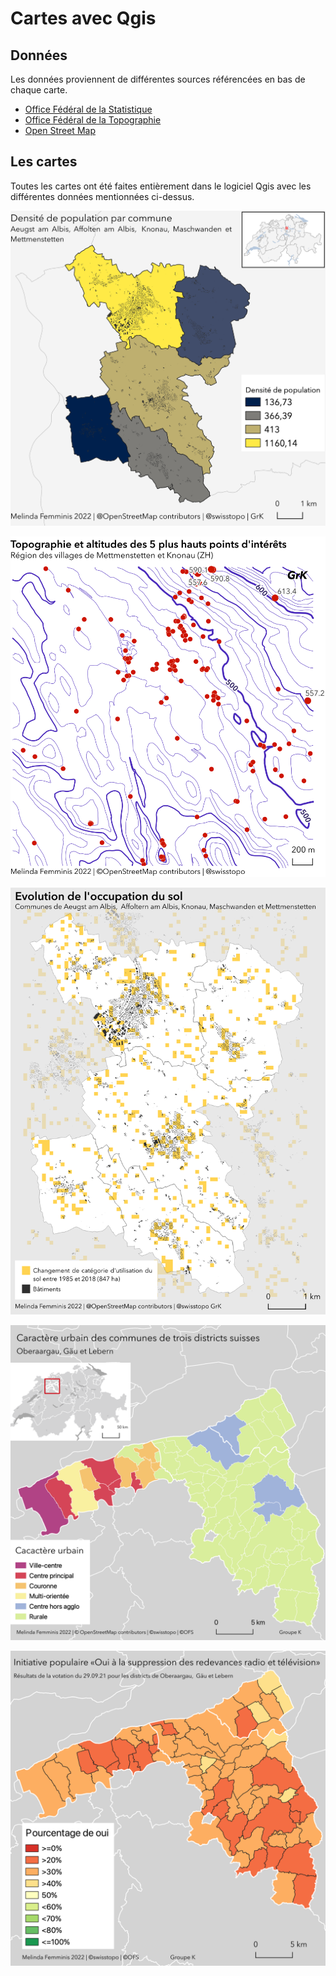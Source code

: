 # Cartes avec Qgis 

## Données

Les données proviennent de différentes sources référencées en bas de chaque carte. 

- [Office Fédéral de la Statistique](https://www.bfs.admin.ch/bfs/en/home.html)
- [Office Fédéral de la Topographie](https://www.swisstopo.admin.ch)
- [Open Street Map](https://www.openstreetmap.org/#map=8/46.825/8.224)

## Les cartes

Toutes les cartes ont été faites entièrement dans le logiciel Qgis avec les différentes données mentionnées ci-dessus. 

![](dens_pop.png)

![](courbes_poi.png)

![](evol_oc_sol.png)

![](carac_urbain.png)

![](votation_federale.png)